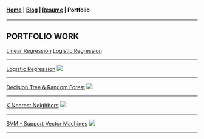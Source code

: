#### [Home](/index) | [Blog](/blog) | [Resume](/resume) | Portfolio
---
<h2 class="title">PORTFOLIO WORK</h2>

[Linear Regression](/linear-regression)
[Logistic Regression](/pdf/sample_presentation.pdf)

<!-- Estimating the coefficients ...[Read More](/sample_page) -->
<!-- <img src="images/dummy_thumbnail.jpg?raw=true"/> -->

---
[Logistic Regression](/pdf/sample_presentation.pdf)
<img src="images/dummy_thumbnail.jpg?raw=true"/>

---
[Decision Tree & Random Forest](http://example.com/)
<img src="images/dummy_thumbnail.jpg?raw=true"/>

---
[K Nearest Neighbors](http://example.com/)
<img src="images/dummy_thumbnail.jpg?raw=true"/>

---
[SVM - Support Vector Machines](http://example.com/)
<img src="images/dummy_thumbnail.jpg?raw=true"/>

---
